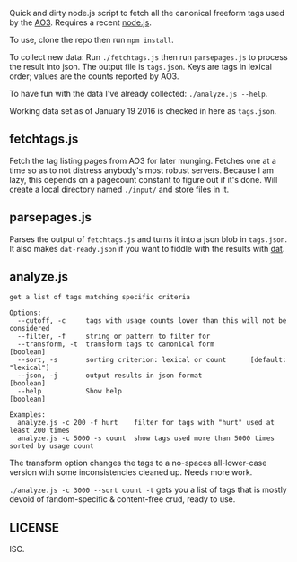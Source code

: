 Quick and dirty node.js script to fetch all the canonical freeform tags used by the [AO3](http://archiveofourown.org/). Requires a recent [node.js](https://nodejs.org).

To use, clone the repo then run `npm install`.

To collect new data: Run `./fetchtags.js` then run `parsepages.js` to process the result into json. The output file is `tags.json`. Keys are tags in lexical order; values are the counts reported by AO3.

To have fun with the data I've already collected: `./analyze.js --help`.

Working data set as of January 19 2016 is checked in here as `tags.json`.

## fetchtags.js

Fetch the tag listing pages from AO3 for later munging. Fetches one at a time so as to not distress anybody's most robust servers. Because I am lazy, this depends on a pagecount constant to figure out if it's done. Will create a local directory named `./input/` and store files in it.

## parsepages.js

Parses the output of `fetchtags.js` and turns it into a json blob in `tags.json`. It also makes `dat-ready.json` if you want to fiddle with the results with [dat](http://dat-data.com).

## analyze.js

```
get a list of tags matching specific criteria

Options:
  --cutoff, -c     tags with usage counts lower than this will not be considered
  --filter, -f     string or pattern to filter for
  --transform, -t  transform tags to canonical form                    [boolean]
  --sort, -s       sorting criterion: lexical or count      [default: "lexical"]
  --json, -j       output results in json format                       [boolean]
  --help           Show help                                           [boolean]

Examples:
  analyze.js -c 200 -f hurt    filter for tags with "hurt" used at least 200 times
  analyze.js -c 5000 -s count  show tags used more than 5000 times sorted by usage count
```

The transform option changes the tags to a no-spaces all-lower-case version with some inconsistencies cleaned up. Needs more work.

`./analyze.js -c 3000 --sort count -t` gets you a list of tags that is mostly devoid of fandom-specific & content-free crud, ready to use.

## LICENSE

ISC.
